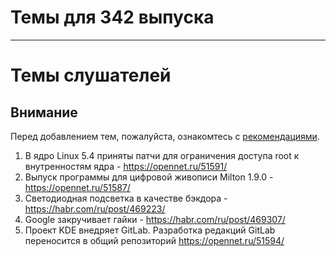 # Темы для 342 выпуска

---

# Темы слушателей
## Внимание
Перед добавлением тем, пожалуйста, ознакомтесь с [рекомендациями](Recommendations_for_the_proposed_topics.md).

1. В ядро Linux 5.4 приняты патчи для ограничения доступа root к внутренностям ядра - https://opennet.ru/51591/
1. Выпуск программы для цифровой живописи Milton 1.9.0 - https://opennet.ru/51587/
1. Светодиодная подсветка в качестве бэкдора - https://habr.com/ru/post/469223/
1. Google закручивает гайки - https://habr.com/ru/post/469307/
1. Проект KDE внедряет GitLab. Разработка редакций GitLab  переносится в общий репозиторий https://opennet.ru/51594/
